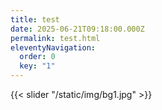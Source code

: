 ```yaml
---
title: test
date: 2025-06-21T09:18:00.000Z
permalink: test.html
eleventyNavigation:
  order: 0
  key: "1"
---
```

{{< slider "/static/img/bg1.jpg" >}}
